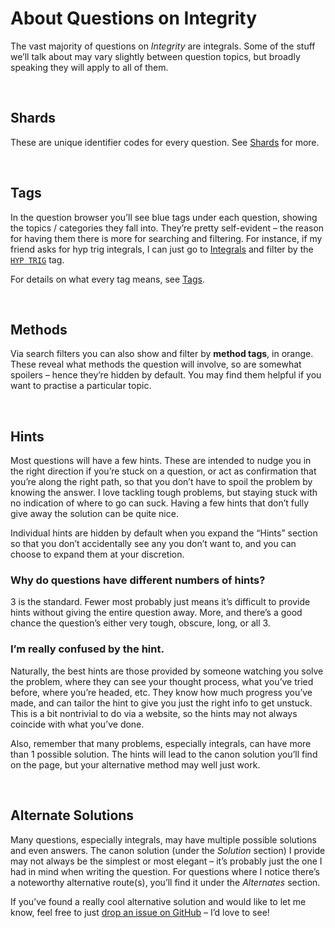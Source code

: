 # About Questions on Integrity
<!-- #SQUARK live!
| dest = docs/questions
| index = docs
| date = 2025 May 20
| clean = line-breaks
-->

The vast majority of questions on *Integrity* are integrals. Some of the stuff we’ll talk about may vary slightly between question topics, but broadly speaking they will apply to all of them.


<br>


## Shards

These are unique identifier codes for every question. See [Shards](shards.md) for more.


<br>


## Tags

In the question browser you’ll see blue tags under each question, showing the topics / categories they fall into. They’re pretty self-evident – the reason for having them there is more for searching and filtering. For instance, if my friend asks for hyp trig integrals, I can just go to [Integrals](../questions/integrals) and filter by the [`HYP TRIG`]() tag.

For details on what every tag means, see [Tags](tags).


<br>


## Methods

Via search filters you can also show and filter by **method tags**, in orange. These reveal what methods the question will involve, so are somewhat spoilers – hence they’re hidden by default. You may find them helpful if you want to practise a particular topic.


<br>


## Hints

Most questions will have a few hints. These are intended to nudge you in the right direction if you’re stuck on a question, or act as confirmation that you’re along the right path, so that you don’t have to spoil the problem by knowing the answer. I love tackling tough problems, but staying stuck with no indication of where to go can suck. Having a few hints that don’t fully give away the solution can be quite nice.

Individual hints are hidden by default when you expand the “Hints” section so that you don’t accidentally see any you don’t want to, and you can choose to expand them at your discretion.

### Why do questions have different numbers of hints?
3 is the standard. Fewer most probably just means it’s difficult to provide hints without giving the entire question away. More, and there’s a good chance the question’s either very tough, obscure, long, or all 3.

### I’m really confused by the hint.
Naturally, the best hints are those provided by someone watching you solve the problem, where they can see your thought process, what you’ve tried before, where you’re headed, etc. They know how much progress you’ve made, and can tailor the hint to give you just the right info to get unstuck. This is a bit nontrivial to do via a website, so the hints may not always coincide with what you’ve done.

Also, remember that many problems, especially integrals, can have more than 1 possible solution. The hints will lead to the canon solution you’ll find on the page, but your alternative method may well just work.


<br>


## Alternate Solutions

Many questions, especially integrals, may have multiple possible solutions and even answers. The canon solution (under the *Solution* section) I provide may not always be the simplest or most elegant – it’s probably just the one I had in mind when writing the question. For questions where I notice there’s a noteworthy alternative route(s), you’ll find it under the *Alternates* section.

If you’ve found a really cool alternative solution and would like to let me know, feel free to just [drop an issue on GitHub](https://github.com/Sup2point0/integrity/issues) – I’d love to see!
